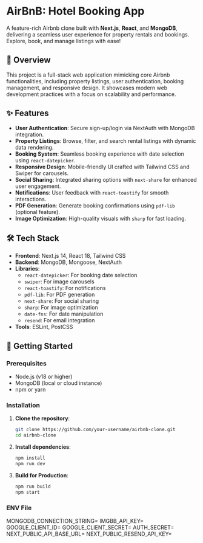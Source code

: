 # AirBnB: Hotel Booking App

A feature-rich Airbnb clone built with **Next.js**, **React**, and **MongoDB**, delivering a seamless user experience for property rentals and bookings. Explore, book, and manage listings with ease!

## 📖 Overview

This project is a full-stack web application mimicking core Airbnb functionalities, including property listings, user authentication, booking management, and responsive design. It showcases modern web development practices with a focus on scalability and performance.

## ✨ Features

- **User Authentication**: Secure sign-up/login via NextAuth with MongoDB integration.
- **Property Listings**: Browse, filter, and search rental listings with dynamic data rendering.
- **Booking System**: Seamless booking experience with date selection using `react-datepicker`.
- **Responsive Design**: Mobile-friendly UI crafted with Tailwind CSS and Swiper for carousels.
- **Social Sharing**: Integrated sharing options with `next-share` for enhanced user engagement.
- **Notifications**: User feedback with `react-toastify` for smooth interactions.
- **PDF Generation**: Generate booking confirmations using `pdf-lib` (optional feature).
- **Image Optimization**: High-quality visuals with `sharp` for fast loading.

## 🛠️ Tech Stack

- **Frontend**: Next.js 14, React 18, Tailwind CSS
- **Backend**: MongoDB, Mongoose, NextAuth
- **Libraries**:
  - `react-datepicker`: For booking date selection
  - `swiper`: For image carousels
  - `react-toastify`: For notifications
  - `pdf-lib`: For PDF generation
  - `next-share`: For social sharing
  - `sharp`: For image optimization
  - `date-fns`: For date manipulation
  - `resend`: For email integration
- **Tools**: ESLint, PostCSS

## 🚀 Getting Started

### Prerequisites

- Node.js (v18 or higher)
- MongoDB (local or cloud instance)
- npm or yarn

### Installation

1. **Clone the repository**:
   ```bash
   git clone https://github.com/your-username/airbnb-clone.git
   cd airbnb-clone
2. **Install dependencies**:
   ```bash
   npm install
   npm run dev
3. **Build for Production**:
   ```bash
   npm run build
   npm start
### ENV File

MONGODB_CONNECTION_STRING=
IMGBB_API_KEY=
GOOGLE_CLIENT_ID=
GOOGLE_CLIENT_SECRET=
AUTH_SECRET=
NEXT_PUBLIC_API_BASE_URL=
NEXT_PUBLIC_RESEND_API_KEY=
